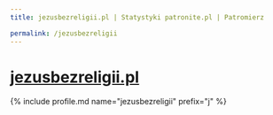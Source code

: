 ```yaml
---
title: jezusbezreligii.pl | Statystyki patronite.pl | Patromierz

permalink: /jezusbezreligii
---
```


# [jezusbezreligii.pl](https://patronite.pl/jezusbezreligii)

{% include profile.md name="jezusbezreligii" prefix="j" %}
